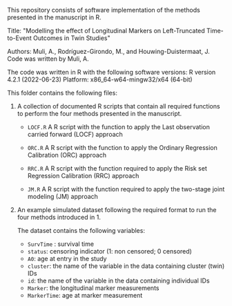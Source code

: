 
This repository consists of software implementation of the methods presented in the manuscript in R.

Title: "Modelling the effect of Longitudinal Markers on Left-Truncated Time-to-Event Outcomes in Twin Studies"

Authors: Muli, A., Rodríguez-Girondo, M., and Houwing-Duistermaat, J.
Code was written by Muli, A.


The code was written in R with the following software versions:
R version 4.2.1 (2022-06-23)
Platform: x86_64-w64-mingw32/x64 (64-bit)


This folder contains the following files:

1. A collection of documented R scripts that contain all required functions to perform the four methods presented in the manuscript. 

    - `LOCF.R`
    A R script with the function to apply the Last observation carried forward (LOCF) approach
    
    -  `ORC.R`
    A R script with the function to apply the Ordinary Regression Calibration (ORC) approach

    - `RRC.R`
    A R script with the function required to apply the Risk set Regression Calibration (RRC) approach
    
    - `JM.R`
    A R script with the function required to apply the two-stage joint modeling (JM) approach

2. An example simulated dataset following the required format to run the four methods introduced in 1. 

   The dataset contains the following variables:
    
   - `SurvTime` : survival time
   - `status`: censoring indicator (1: non censored; 0 censored)
   - `A0`: age at entry in the study
   - `cluster`: the name of the variable in the data containing cluster (twin) IDs
   - `id`: the name of the variable in the data containing individual IDs
   - `Marker`: the longitudinal marker measurements
   - `MarkerTime`: age at marker measurement




